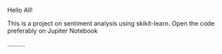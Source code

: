 Hello All!


This is a project on sentiment analysis using skikit-learn.
Open the code preferably on Jupiter Notebook

..........
